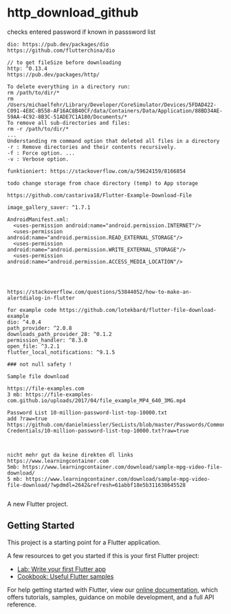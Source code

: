 # http_download_github

checks entered password if known in passsword list

```plaintext
dio: https://pub.dev/packages/dio
https://github.com/flutterchina/dio

// to get fileSize before downloading
http: ^0.13.4
https://pub.dev/packages/http/

To delete everything in a directory run: 
rm /path/to/dir/* 
rm /Users/michaelfehr/Library/Developer/CoreSimulator/Devices/5FDAD422-C091-4E8C-B558-AF16AC8B40CF/data/Containers/Data/Application/88BD34AE-59AA-4C92-8B3C-51ADE7C1A180/Documents/*
To remove all sub-directories and files: 
rm -r /path/to/dir/*
...
Understanding rm command option that deleted all files in a directory
-r : Remove directories and their contents recursively.
-f : Force option. ...
-v : Verbose option.
```

```plaintext
funktioniert: https://stackoverflow.com/a/59624159/8166854

todo change storage from chace directory (temp) to App storage

https://github.com/castariva18/Flutter-Example-Download-File

image_gallery_saver: ^1.7.1
```

```plaintext
AndroidManifest.xml:
  <uses-permission android:name="android.permission.INTERNET"/>
  <uses-permission android:name="android.permission.READ_EXTERNAL_STORAGE"/>
  <uses-permission android:name="android.permission.WRITE_EXTERNAL_STORAGE"/>
  <uses-permission android:name="android.permission.ACCESS_MEDIA_LOCATION"/>
  
  


```

```plaintext
https://stackoverflow.com/questions/53844052/how-to-make-an-alertdialog-in-flutter

```


```plaintext
for example code https://github.com/lotekbard/flutter-file-download-example
dio: ^4.0.4
path_provider: ^2.0.8
downloads_path_provider_28: ^0.1.2
permission_handler: ^8.3.0
open_file: ^3.2.1
flutter_local_notifications: ^9.1.5

### not null safety !
```

```plaintext
Sample file download

https://file-examples.com
3 mb: https://file-examples-com.github.io/uploads/2017/04/file_example_MP4_640_3MG.mp4

Password List 10-million-password-list-top-10000.txt
add ?raw=true
https://github.com/danielmiessler/SecLists/blob/master/Passwords/Common-Credentials/10-million-password-list-top-10000.txt?raw=true



nicht mehr gut da keine direkten dl links
https://www.learningcontainer.com
5mb: https://www.learningcontainer.com/download/sample-mpg-video-file-download/
5 mb: https://www.learningcontainer.com/download/sample-mpg-video-file-download/?wpdmdl=2642&refresh=61abbf18e5b311638645528


```

A new Flutter project.

## Getting Started

This project is a starting point for a Flutter application.

A few resources to get you started if this is your first Flutter project:

- [Lab: Write your first Flutter app](https://flutter.dev/docs/get-started/codelab)
- [Cookbook: Useful Flutter samples](https://flutter.dev/docs/cookbook)

For help getting started with Flutter, view our
[online documentation](https://flutter.dev/docs), which offers tutorials,
samples, guidance on mobile development, and a full API reference.
